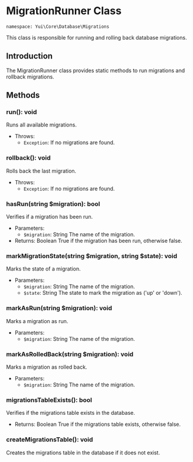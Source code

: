 # MigrationRunner Class

`namespace: Yui\Core\Database\Migrations`

This class is responsible for running and rolling back database migrations.

## Introduction

The MigrationRunner class provides static methods to run migrations and rollback migrations.

## Methods

### run(): void

Runs all available migrations.

- Throws:
  - `Exception`: If no migrations are found.

### rollback(): void

Rolls back the last migration.

- Throws:
  - `Exception`: If no migrations are found.

### hasRun(string $migration): bool

Verifies if a migration has been run.

- Parameters:
  - `$migration`: String The name of the migration.
- Returns: Boolean True if the migration has been run, otherwise false.

### markMigrationState(string $migration, string $state): void

Marks the state of a migration.

- Parameters:
  - `$migration`: String The name of the migration.
  - `$state`: String The state to mark the migration as ('up' or 'down').

### markAsRun(string $migration): void

Marks a migration as run.

- Parameters:
  - `$migration`: String The name of the migration.

### markAsRolledBack(string $migration): void

Marks a migration as rolled back.

- Parameters:
  - `$migration`: String The name of the migration.

### migrationsTableExists(): bool

Verifies if the migrations table exists in the database.

- Returns: Boolean True if the migrations table exists, otherwise false.

### createMigrationsTable(): void

Creates the migrations table in the database if it does not exist.

